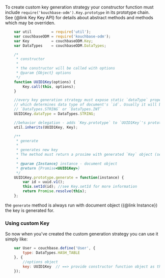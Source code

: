 
To create custom key generation strategy your constructor function must include `require('kouchbase-odm').Key.prototype` in its prototype chain.  
See {@link Key Key API} for details about abstract methods and methods which may be overriden.

````javascript
    var util         = require('util');
    var couchbaseODM = require('kouchbase-odm');
    var Key          = couchbaseODM.Key;
    var DataTypes    = couchbaseODM.DataTypes;

    /*
     * constructor
     *
     * the constructor will be called with options
     * @param {Object} options
     */
    function UUID1Key(options) {
        Key.call(this, options);
    }

    //every key generation strategy must expose static `dataType` property
    // which determines data type of document's `id`. Usually it will be
    // `DataTypes.STRING` or `DataTypes.INT`
    UUID1Key.dataType = DataTypes.STRING;

    //behavior delegation - adds `Key.prototype` to `UUID1Key`'s prototype chain
    util.inherits(UUID1Key, Key);

    /**
     * generate
     *
     * generates new key
     * The method must return a prosime with generated `Key` object (self)
     *
     * @param {Instance} instance - document object
     * @return {Promise<UUID1Key>}
     */
    UUID1Key.prototype.generate = function(instance) {
        var id = uuid.v1();
        this.setId(id); //see Key.setId for more information
        return Promise.resolve(this);
    };
````

the `generate` method is always run with document object ({@link Instance}) the key is generated for.  

### Using custom Key

So now when you've created the custom generation strategy you can use it simply like:  

````javascript
    var User = couchbase.define('User', {
        type: DataTypes.HASH_TABLE
    }, {
        //options object
        key: UUID1Key  // ==> provide constructor function object as the option when defining a Model
    });
````
